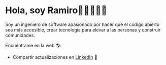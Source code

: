 # Hola, soy Ramiro👋🏻👨🏻‍💻

Soy un ingeniero de software apasionado por hacer que el código abierto sea más accesible, crear tecnología para elevar a las personas y construir comunidades.

Encuéntrame en la web 🌎:
- Compartir actualizaciones en <a href="https://www.linkedin.com/in/ramiromaymoo/">LinkedIn</a> 💼
